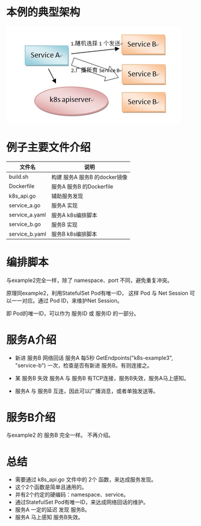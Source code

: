 # 本例的典型架构

![图](架构交互图.jpg)

# 例子主要文件介绍

文件名            | 说明
-------------- | --------------------
build.sh       | 构建 服务A 服务B 的docker镜像
Dockerfile     | 服务A 服务B 的Dockerfile
k8s_api.go     | 辅助服务发现
service_a.go   | 服务A 实现
service_a.yaml | 服务A k8s编排脚本
service_b.go   | 服务B 实现
service_b.yaml | 服务B k8s编排脚本

# 编排脚本

与example2完全一样，除了 namespace、port 不同，避免重复冲突。

原理同example2，利用StatefulSet Pod有唯一ID， 这样 Pod 与 Net Session 可以一一对应。通过 Pod ID，来维护Net Session。

即 Pod的唯一ID，可以作为 服务ID 或 服务ID 的一部分。

# 服务A介绍

- 新进 服务B 网络回话 服务A 每5秒 GetEndpoints("k8s-example3", "service-b") 一次，检查是否有新进 服务B。有则连接之。

- 某 服务B 失效 服务A 与 服务B 有TCP连接，服务B失效，服务A马上感知。

- 服务A 与 服务B 互连，因此可以广播消息，或者单独发送等。

# 服务B介绍

与example2 的 服务B 完全一样。 不再介绍。

# 总结

- 需要通过 k8s_api.go 文件中的 2个 函数，来达成服务发现。
- 这个2个函数是简单且通用的。
- 并有2个约定的硬编码：namespace、service。
- 通过StatefulSet Pod有唯一ID，来达成网络回话的维护。
- 服务A 一定的延迟 发现 服务B。
- 服务A 马上感知 服务B失效。
